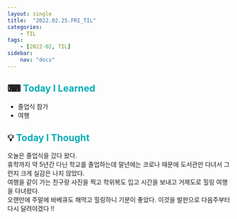 ```yaml
---
layout: single
title:  "2022.02.25.FRI_TIL"
categories: 
    - TIL
tags: 
    - [2022-02, TIL]
sidebar:
    nav: "docs"
---
```



## ⌨ <a style="color:#00adb5">Today I Learned</a>
 - 졸업식 참가
 - 여행
 
## 💡 <a style="color:#00adb5">Today I Thought</a>
오늘은 졸업식을 갔다 왔다.<br>
휴학까지 약 5년간 다닌 학교를 졸업하는데 말년에는 코로나 때문에 도서관만 다녀서 그런지 크게 실감은 나지 않았다.<br>
여행을 같이 가는 친구랑 사진을 찍고 학위복도 입고 시간을 보내고 거제도로 힐링 여행을 다녀왔다.<br>
오랜만에 주말에 바베큐도 해먹고 힐링하니 기분이 좋았다. 이것을 발판으로 다음주부터 다시 달려야겠다 !!